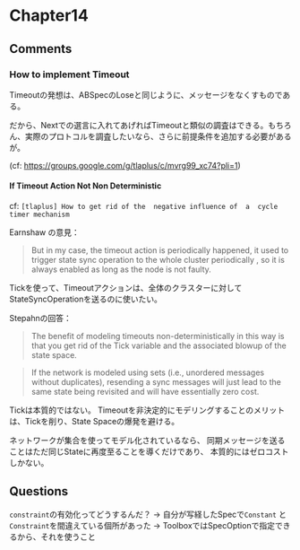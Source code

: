 # Chapter14

## Comments

### How to implement Timeout

Timeoutの発想は、ABSpecのLoseと同じように、メッセージをなくすものである。

だから、Nextでの選言に入れてあげればTimeoutと類似の調査はできる。もちろん、実際のプロトコルを調査したいなら、さらに前提条件を追加する必要があるが。

(cf: https://groups.google.com/g/tlaplus/c/mvrg99_xc74?pli=1)

#### If Timeout Action Not Non Deterministic

cf: `[tlaplus] How to get rid of the  negative influence of  a  cycle timer mechanism`

Earnshaw の意見：
> But in my case, the timeout action is periodically happened, it used to trigger state sync operation to the whole cluster periodically , so it is always enabled as long as the node is not faulty.

Tickを使って、Timeoutアクションは、全体のクラスターに対してStateSyncOperationを送るのに使いたい。

Stepahnの回答：
> The benefit of modeling timeouts non-deterministically in this way is that you get rid of the Tick variable and the associated blowup of the state space.

> If the network is modeled using sets (i.e., unordered messages without duplicates), resending a sync messages will just lead to the same state being revisited and will have essentially zero cost.

Tickは本質的ではない。
Timeoutを非決定的にモデリングすることのメリットは、Tickを削り、State Spaceの爆発を避ける。

ネットワークが集合を使ってモデル化されているなら、
同期メッセージを送ることはただ同じStateに再度至ることを導くだけであり、
本質的にはゼロコストしかない。

## Questions

`constraint`の有効化ってどうするんだ？
-> 自分が写経したSpecで`Constant` と `Constraint`を間違えている個所があった
-> ToolboxではSpecOptionで指定できるから、それを使うこと

